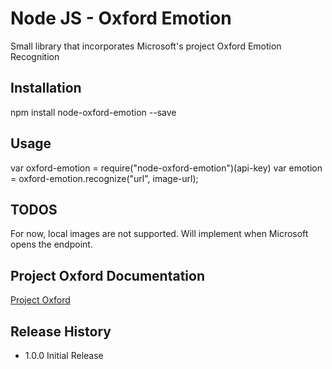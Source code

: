 Node JS - Oxford Emotion
=========

Small library that incorporates Microsoft's project Oxford Emotion Recognition

## Installation

  npm install node-oxford-emotion --save

## Usage

  var oxford-emotion = require("node-oxford-emotion")(api-key)
  var emotion = oxford-emotion.recognize("url", image-url);

## TODOS
  For now, local images are not supported. Will implement when Microsoft opens the endpoint.

## Project Oxford Documentation

  [Project Oxford](https://dev.projectoxford.ai/docs/services/5639d931ca73072154c1ce89/operations/563b31ea778daf121cc3a5fa)

## Release History

 * 1.0.0 Initial Release